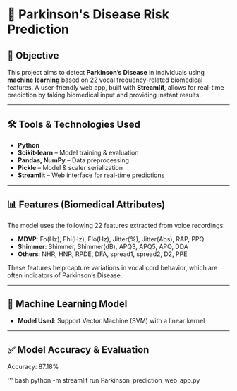 # 🧠 Parkinson's Disease Risk Prediction

## 🎯 Objective
This project aims to detect **Parkinson’s Disease** in individuals using **machine learning** based on 22 vocal frequency-related biomedical features. A user-friendly web app, built with **Streamlit**, allows for real-time prediction by taking biomedical input and providing instant results.

---

## 🛠️ Tools & Technologies Used
- **Python**
- **Scikit-learn** – Model training & evaluation
- **Pandas, NumPy** – Data preprocessing
- **Pickle** – Model & scaler serialization
- **Streamlit** – Web interface for real-time predictions

---

## 📊 Features (Biomedical Attributes)
The model uses the following 22 features extracted from voice recordings:
- **MDVP**: Fo(Hz), Fhi(Hz), Flo(Hz), Jitter(%), Jitter(Abs), RAP, PPQ
- **Shimmer**: Shimmer, Shimmer(dB), APQ3, APQ5, APQ, DDA
- **Others**: NHR, HNR, RPDE, DFA, spread1, spread2, D2, PPE

These features help capture variations in vocal cord behavior, which are often indicators of Parkinson’s Disease.

---

## 🤖 Machine Learning Model
- **Model Used**: Support Vector Machine (SVM) with a linear kernel


---
## ✅ Model Accuracy & Evaluation
Accuracy: 87.18%

''' bash 
python -m streamlit run Parkinson_prediction_web_app.py

